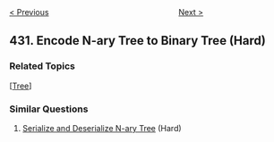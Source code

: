 <!--|This file generated by command(leetcode description); DO NOT EDIT.    |-->
<!--+----------------------------------------------------------------------+-->
<!--|@author    openset <openset.wang@gmail.com>                           |-->
<!--|@link      https://github.com/openset                                 |-->
<!--|@home      https://github.com/openset/leetcode                        |-->
<!--+----------------------------------------------------------------------+-->

[< Previous](https://github.com/openset/leetcode/tree/master/problems/flatten-a-multilevel-doubly-linked-list "Flatten a Multilevel Doubly Linked List")
　　　　　　　　　　　　　　　　
[Next >](https://github.com/openset/leetcode/tree/master/problems/all-oone-data-structure "All O`one Data Structure")

## 431. Encode N-ary Tree to Binary Tree (Hard)



### Related Topics
  [[Tree](https://github.com/openset/leetcode/tree/master/tag/tree/README.md)]

### Similar Questions
  1. [Serialize and Deserialize N-ary Tree](https://github.com/openset/leetcode/tree/master/problems/serialize-and-deserialize-n-ary-tree) (Hard)
